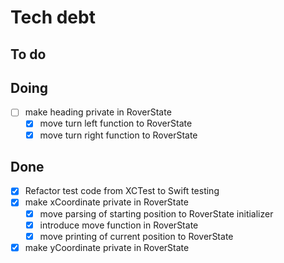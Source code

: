 # Tech debt

## To do

## Doing

- [ ] make heading private in RoverState
  - [X] move turn left function to RoverState
  - [X] move turn right function to RoverState

## Done

- [X] Refactor test code from XCTest to Swift testing
- [X] make xCoordinate private in RoverState
  - [X] move parsing of starting position to RoverState initializer
  - [X] introduce move function in RoverState
  - [X] move printing of current position to RoverState
- [X] make yCoordinate private in RoverState
